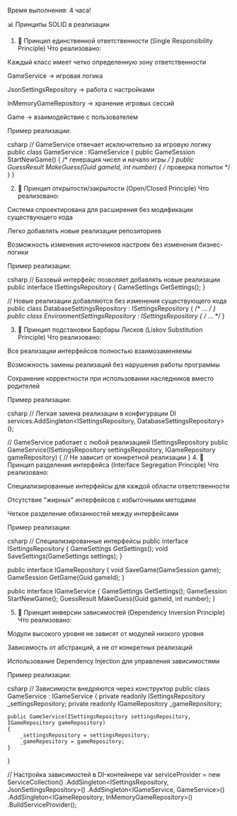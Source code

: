 Время выполнения: 4 часа!

📊 Принципы SOLID в реализации
1. 🎯 Принцип единственной ответственности (Single Responsibility Principle)
Что реализовано:

Каждый класс имеет четко определенную зону ответственности

GameService → игровая логика

JsonSettingsRepository → работа с настройками

InMemoryGameRepository → хранение игровых сессий

Game → взаимодействие с пользователем

Пример реализации:

csharp
// GameService отвечает исключительно за игровую логику
public class GameService : IGameService
{
    public GameSession StartNewGame() { /* генерация чисел и начало игры */ }
    public GuessResult MakeGuess(Guid gameId, int number) { /* проверка попыток */ }
}

2. 🔄 Принцип открытости/закрытости (Open/Closed Principle)
Что реализовано:

Система спроектирована для расширения без модификации существующего кода

Легко добавлять новые реализации репозиториев

Возможность изменения источников настроек без изменения бизнес-логики

Пример реализации:

csharp
// Базовый интерфейс позволяет добавлять новые реализации
public interface ISettingsRepository
{
    GameSettings GetSettings();
}

// Новые реализации добавляются без изменения существующего кода
public class DatabaseSettingsRepository : ISettingsRepository { /* ... */ }
public class EnvironmentSettingsRepository : ISettingsRepository { /* ... */ }

3. 🔁 Принцип подстановки Барбары Лисков (Liskov Substitution Principle)
Что реализовано:

Все реализации интерфейсов полностью взаимозаменяемы

Возможность замены реализаций без нарушения работы программы

Сохранение корректности при использовании наследников вместо родителей

Пример реализации:

csharp
// Легкая замена реализации в конфигурации DI
services.AddSingleton<ISettingsRepository, DatabaseSettingsRepository>();

// GameService работает с любой реализацией ISettingsRepository
public GameService(ISettingsRepository settingsRepository, IGameRepository gameRepository)
{
    // Не зависит от конкретной реализации
}
4. 🧩 Принцип разделения интерфейса (Interface Segregation Principle)
Что реализовано:

Специализированные интерфейсы для каждой области ответственности

Отсутствие "жирных" интерфейсов с избыточными методами

Четкое разделение обязанностей между интерфейсами

Пример реализации:

csharp
// Специализированные интерфейсы
public interface ISettingsRepository
{
    GameSettings GetSettings();
    void SaveSettings(GameSettings settings);
}

public interface IGameRepository
{
    void SaveGame(GameSession game);
    GameSession GetGame(Guid gameId);
}

public interface IGameService
{
    GameSettings GetSettings();
    GameSession StartNewGame();
    GuessResult MakeGuess(Guid gameId, int number);
}

5. 📡 Принцип инверсии зависимостей (Dependency Inversion Principle)
Что реализовано:

Модули высокого уровня не зависят от модулей низкого уровня

Зависимость от абстракций, а не от конкретных реализаций

Использование Dependency Injection для управления зависимостями

Пример реализации:

csharp
// Зависимости внедряются через конструктор
public class GameService : IGameService
{
    private readonly ISettingsRepository _settingsRepository;
    private readonly IGameRepository _gameRepository;

    public GameService(ISettingsRepository settingsRepository, IGameRepository gameRepository)
    {
        _settingsRepository = settingsRepository;
        _gameRepository = gameRepository;
    }
}

// Настройка зависимостей в DI-контейнере
var serviceProvider = new ServiceCollection()
    .AddSingleton<ISettingsRepository, JsonSettingsRepository>()
    .AddSingleton<IGameService, GameService>()
    .AddSingleton<IGameRepository, InMemoryGameRepository>()
    .BuildServiceProvider();
